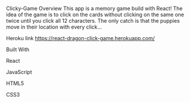 
Clicky-Game
Overview
This app is a memory game build with React! The idea of the game is to click on the cards without clicking on the same one twice until you click all 12 characters. The only catch is that the puppies move in their location with every click...

Heroku link
https://react-dragon-click-game.herokuapp.com/

Built With

React

JavaScript

HTML5

CSS3

